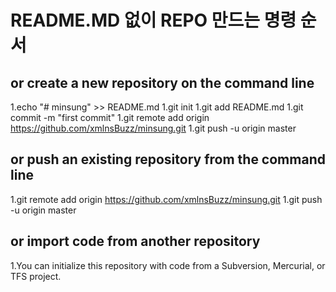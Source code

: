 # README.MD 없이 REPO 만드는 명령 순서

## or create a new repository on the command line

1.echo "# minsung" >> README.md
1.git init
1.git add README.md
1.git commit -m "first commit"
1.git remote add origin https://github.com/xmlnsBuzz/minsung.git
1.git push -u origin master

## or push an existing repository from the command line

1.git remote add origin https://github.com/xmlnsBuzz/minsung.git
1.git push -u origin master

## or import code from another repository

1.You can initialize this repository with code from a Subversion, Mercurial, or TFS project.